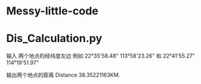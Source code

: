 # Messy-little-code

# Dis_Calculation.py 

输入 两个地点的经纬度左边 例如 22°35'58.48" 113°58'23.26" 和 22°41'55.27" 114°19'51.97"

输出两个地点的距离 Distance 38.35221163KM.


